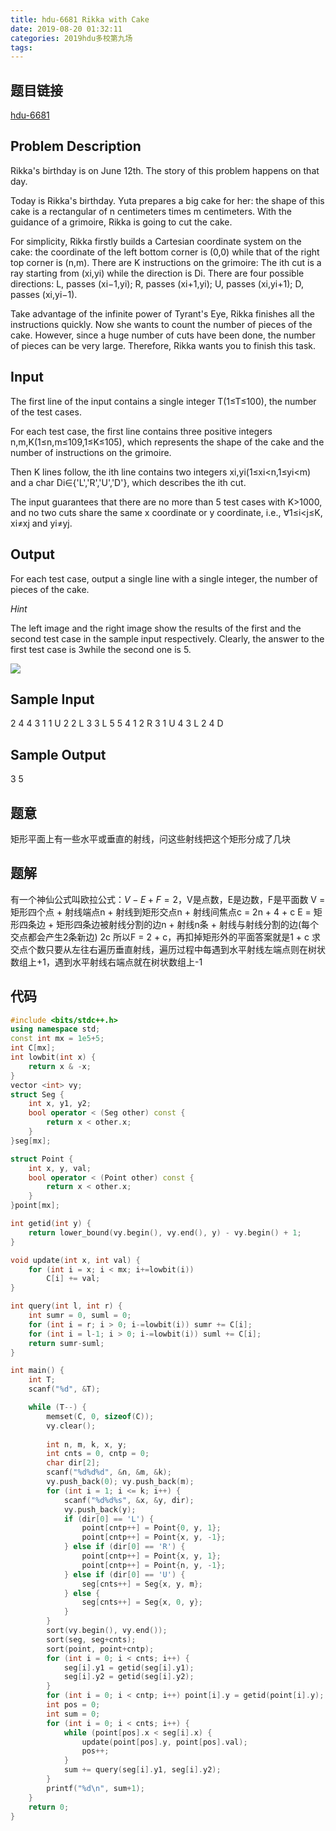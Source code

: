 ```yaml
---
title: hdu-6681 Rikka with Cake
date: 2019-08-20 01:32:11
categories: 2019hdu多校第九场
tags:
---
```



## 题目链接
[hdu-6681](http://acm.hdu.edu.cn/showproblem.php?pid=6681)
## Problem Description

Rikka's birthday is on June 12th. The story of this problem happens on that day.  
  
Today is Rikka's birthday. Yuta prepares a big cake for her: the shape of this cake is a rectangular of  n  centimeters times  m  centimeters. With the guidance of a grimoire, Rikka is going to cut the cake.  
  
For simplicity, Rikka firstly builds a Cartesian coordinate system on the cake: the coordinate of the left bottom corner is  (0,0)  while that of the right top corner is  (n,m). There are  K  instructions on the grimoire: The  ith cut is a ray starting from  (xi,yi)  while the direction is  Di. There are four possible directions: L, passes  (xi−1,yi); R, passes  (xi+1,yi); U, passes  (xi,yi+1); D, passes  (xi,yi−1).  
  
Take advantage of the infinite power of Tyrant's Eye, Rikka finishes all the instructions quickly. Now she wants to count the number of pieces of the cake. However, since a huge number of cuts have been done, the number of pieces can be very large. Therefore, Rikka wants you to finish this task.

  

## Input

The first line of the input contains a single integer  T(1≤T≤100), the number of the test cases.  
  
For each test case, the first line contains three positive integers  n,m,K(1≤n,m≤109,1≤K≤105), which represents the shape of the cake and the number of instructions on the grimoire.  
  
Then  K  lines follow, the  ith line contains two integers  xi,yi(1≤xi<n,1≤yi<m)  and a char  Di∈{'L','R','U','D'}, which describes the  ith cut.  
  
The input guarantees that there are no more than  5  test cases with  K>1000, and no two cuts share the same  x  coordinate or  y  coordinate, i.e.,  ∀1≤i<j≤K,  xi≠xj  and  yi≠yj.

  

## Output

For each test case, output a single line with a single integer, the number of pieces of the cake.  
  

_Hint_

  
The left image and the right image show the results of the first and the second test case in the sample input respectively. Clearly, the answer to the first test case is  3while the second one is  5.  

![](http://acm.hdu.edu.cn/data/images/C586-1002-1.png)

  

  

## Sample Input

2
4 4 3
1 1 U
2 2 L
3 3 L
5 5 4
1 2 R
3 1 U
4 3 L
2 4 D

  

## Sample Output

3
5

## 题意
矩形平面上有一些水平或垂直的射线，问这些射线把这个矩形分成了几块

## 题解
有一个神仙公式叫欧拉公式：$V-E+F=2$，V是点数，E是边数，F是平面数
V = 矩形四个点 + 射线端点n + 射线到矩形交点n + 射线间焦点c = 2n + 4 + c
E = 矩形四条边 + 矩形四条边被射线分割的边n + 射线n条 + 射线与射线分割的边(每个交点都会产生2条新边) 2c
所以F = 2 + c，再扣掉矩形外的平面答案就是1 + c
求交点个数只要从左往右遍历垂直射线，遍历过程中每遇到水平射线左端点则在树状数组上+1，遇到水平射线右端点就在树状数组上-1

## 代码

```cpp
#include <bits/stdc++.h>
using namespace std;
const int mx = 1e5+5;
int C[mx];
int lowbit(int x) {
    return x & -x;
}
vector <int> vy;
struct Seg {
    int x, y1, y2;
    bool operator < (Seg other) const {
        return x < other.x;
    }
}seg[mx];

struct Point {
    int x, y, val;
    bool operator < (Point other) const {
        return x < other.x;
    }
}point[mx];

int getid(int y) {
    return lower_bound(vy.begin(), vy.end(), y) - vy.begin() + 1;
}

void update(int x, int val) {
    for (int i = x; i < mx; i+=lowbit(i))
        C[i] += val;
}

int query(int l, int r) {
    int sumr = 0, suml = 0;
    for (int i = r; i > 0; i-=lowbit(i)) sumr += C[i];
    for (int i = l-1; i > 0; i-=lowbit(i)) suml += C[i];
    return sumr-suml;
}

int main() {
    int T;
    scanf("%d", &T);

    while (T--) {
        memset(C, 0, sizeof(C));
        vy.clear();
        
        int n, m, k, x, y;
        int cnts = 0, cntp = 0;
        char dir[2];
        scanf("%d%d%d", &n, &m, &k);
        vy.push_back(0); vy.push_back(m);
        for (int i = 1; i <= k; i++) {
            scanf("%d%d%s", &x, &y, dir);
            vy.push_back(y);
            if (dir[0] == 'L') {
                point[cntp++] = Point{0, y, 1};
                point[cntp++] = Point{x, y, -1};
            } else if (dir[0] == 'R') {
                point[cntp++] = Point{x, y, 1};
                point[cntp++] = Point{n, y, -1};
            } else if (dir[0] == 'U') {
                seg[cnts++] = Seg{x, y, m};
            } else {
                seg[cnts++] = Seg{x, 0, y};
            }
        }
        sort(vy.begin(), vy.end());
        sort(seg, seg+cnts);
        sort(point, point+cntp);
        for (int i = 0; i < cnts; i++) {
            seg[i].y1 = getid(seg[i].y1);
            seg[i].y2 = getid(seg[i].y2);
        }
        for (int i = 0; i < cntp; i++) point[i].y = getid(point[i].y);
        int pos = 0;
        int sum = 0;
        for (int i = 0; i < cnts; i++) {
            while (point[pos].x < seg[i].x) {
                update(point[pos].y, point[pos].val);
                pos++;
            }
            sum += query(seg[i].y1, seg[i].y2);
        }
        printf("%d\n", sum+1);
    }
    return 0;
}
```
